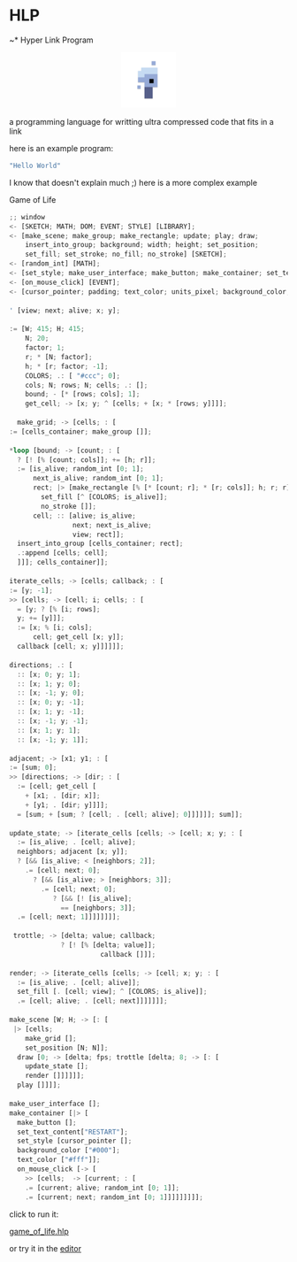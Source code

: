 # HLP 
~* Hyper Link Program

<p align="center">
<img width="100" src="./editor/assets/images/icon-512.png"/>
</p>
a programming language for writting ultra compressed code that fits in a link

here is an example program:
```rs
"Hello World"
```

I know that doesn't explain much ;) 
here is a more complex example

Game of Life
```rs
;; window
<- [SKETCH; MATH; DOM; EVENT; STYLE] [LIBRARY]; 
<- [make_scene; make_group; make_rectangle; update; play; draw; 
    insert_into_group; background; width; height; set_position;
    set_fill; set_stroke; no_fill; no_stroke] [SKETCH]; 
<- [random_int] [MATH];
<- [set_style; make_user_interface; make_button; make_container; set_text_content] [DOM];
<- [on_mouse_click] [EVENT];
<- [cursor_pointer; padding; text_color; units_pixel; background_color; border] [STYLE];

' [view; next; alive; x; y];

:= [W; 415; H; 415;
    N; 20; 
    factor; 1; 
    r; * [N; factor];
    h; * [r; factor; -1];
    COLORS; .: [ "#ccc"; 0]; 
    cols; N; rows; N; cells; .: []; 
    bound; - [* [rows; cols]; 1];
    get_cell; -> [x; y; ^ [cells; + [x; * [rows; y]]]]; 

  make_grid; -> [cells; : [
:= [cells_container; make_group []]; 

*loop [bound; -> [count; : [
  ? [! [% [count; cols]]; += [h; r]]; 
  := [is_alive; random_int [0; 1];
      next_is_alive; random_int [0; 1]; 
      rect; |> [make_rectangle [% [* [count; r]; * [r; cols]]; h; r; r]; 
        set_fill [^ [COLORS; is_alive]];
        no_stroke []];
      cell; :: [alive; is_alive;
                next; next_is_alive;
                view; rect]]; 
  insert_into_group [cells_container; rect]; 
  .:append [cells; cell]; 
  ]]]; cells_container]];

iterate_cells; -> [cells; callback; : [
:= [y; -1]; 
>> [cells; -> [cell; i; cells; : [
  = [y; ? [% [i; rows]; 
  y; += [y]]]; 
  := [x; % [i; cols]; 
      cell; get_cell [x; y]]; 
  callback [cell; x; y]]]]]]; 

directions; .: [
  :: [x; 0; y; 1]; 
  :: [x; 1; y; 0]; 
  :: [x; -1; y; 0]; 
  :: [x; 0; y; -1]; 
  :: [x; 1; y; -1]; 
  :: [x; -1; y; -1]; 
  :: [x; 1; y; 1]; 
  :: [x; -1; y; 1]]; 

adjacent; -> [x1; y1; : [
:= [sum; 0]; 
>> [directions; -> [dir; : [
  := [cell; get_cell [
    + [x1; . [dir; x]]; 
    + [y1; . [dir; y]]]]; 
  = [sum; + [sum; ? [cell; . [cell; alive]; 0]]]]]]; sum]];

update_state; -> [iterate_cells [cells; -> [cell; x; y; : [
  := [is_alive; . [cell; alive]; 
  neighbors; adjacent [x; y]]; 
  ? [&& [is_alive; < [neighbors; 2]]; 
    .= [cell; next; 0]; 
      ? [&& [is_alive; > [neighbors; 3]]; 
        .= [cell; next; 0]; 
           ? [&& [! [is_alive]; 
             == [neighbors; 3]]; 
  .= [cell; next; 1]]]]]]]]; 

 trottle; -> [delta; value; callback; 
             ? [! [% [delta; value]]; 
                       callback []]];

render; -> [iterate_cells [cells; -> [cell; x; y; : [
  := [is_alive; . [cell; alive]]; 
  set_fill [. [cell; view]; ^ [COLORS; is_alive]]; 
  .= [cell; alive; . [cell; next]]]]]]]; 

make_scene [W; H; -> [: [
 |> [cells; 
    make_grid []; 
    set_position [N; N]];
  draw [0; -> [delta; fps; trottle [delta; 8; -> [: [
    update_state []; 
    render []]]]]]; 
  play []]]];

make_user_interface [];
make_container [|> [
  make_button [];
  set_text_content["RESTART"];
  set_style [cursor_pointer []; 
  background_color ["#000"]; 
  text_color ["#fff"]];
  on_mouse_click [-> [
    >> [cells;  -> [current; : [
    .= [current; alive; random_int [0; 1]];
    .= [current; next; random_int [0; 1]]]]]]]]];
```
click to run it:

[game_of_life.hlp](https://at-290690.github.io/hlp?l=w4HHlTvEgTvFsDvHjjvGs8OXw5rDmcOByIo7yJ07yKQ7yLU7yK07yLg7yIs7yIU7yJE7yJI7yYA7yLs7yLw7yLY7yLfDl8eVxDTEl8OXxIHECsaoO8W6O8aQO8asO8anw5fFsMQWx5DDl8eOxQqAO8a6O8eFO8a9O8a%2FO8a4w5fGs8OZw5RhMDtiMDtjMDt4O3nDmcK4Vzs0MTU7SMUGTjsyMDtkMDsxO3I7w4hOO2Qww5loO8OIcsQVLTHDmWUwO8K8IiNjY2MiOzDDmWYwO047Z8QFaMQZw5lpMDvDh8OIZzA7ZjDDmTHDmWowO8K5eDt5O8OVaDA7w4Z4O8UeeSc0O2vEG8QVkcK4cjA7yJ1bw5jCpWnEFnPEFsONw47DinPFS5jCr2g7csOYwrh0MDvEl1swOzHDmXXKC3YwO8OCyKRbw4rDiHMwO3LDmeQAtcQ5aDtyxA%2FIu1vDlWUwO3Qww5jIt1vDmHcwO8K9Y8QR5AEPdTA7YTA7dsQdi1tyxQqZwo5oMDt3MCc0O3Iww5hs5wCueOYAsXnlAQ%2FCuuQA%2BLl3MDtp5AECw5HDknk7w43Dimk7ZzDDmXk7wq95JzM7wrh4O8QU5AEUdzA7ajBb5AF8mHgwW3flAYcnNjtt5AFAwr14OzA7eeQA0cQLMTt55AFlxAstywzEIsV9xyPIDMUkzBnMGDHDmG7kAKt5MDt65gDCQTDFUbrEerlCxhTmAJ3DhnkwO8OTQjA7eMOYw4bEMMQN5AG0w5JB5AHGxAWNd8QYd%2BQCS8OZMCc2O0Eww5hvxE1sMFvoARflAfqR5QG2ySxDMDtu5wECw43CtsQbkEMwOzLDmMK%2Fd%2BUBjjDDmcgaj0MwOzPRGsOOdOQAvLLOHTEnODtwxHlEMDtF5gGq5QJDxQ%2FlAW8nMztx%2FwCiY%2BQCBLtbxQxhxG%2FoAjbFZmPHJmIwJzc7yIpbVztIO8K5w5HDgmgwO2swW8OZyYBbTjtOw5jIuFvnAItGMDtwMFtEMDs4xStvxCZxMFsnNjvIrVsnNDvFulvDmcasW8OCxpDECqdbIlJFU1RBUlQiw5nGqFvHgMQWv1siIzAwMCLDmceFWyIjZmZmIsOYx5BbwrnnAoVH5QHDv0flAKXnAxiYxRBiyBAnOTs%3D)

or try it in the [editor](https://at-290690.github.io/hlp/editor/) 
